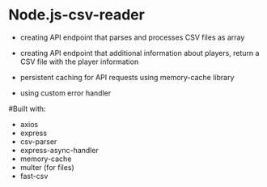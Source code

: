 # Node.js-csv-reader

* creating API endpoint that parses and processes CSV files as array

* creating API endpoint that additional information about players, return a CSV file with the player information

* persistent caching for API requests using memory-cache library

* using custom error handler

#Built with:
* axios
* express
* csv-parser
* express-async-handler
* memory-cache
* multer (for files)
* fast-csv
